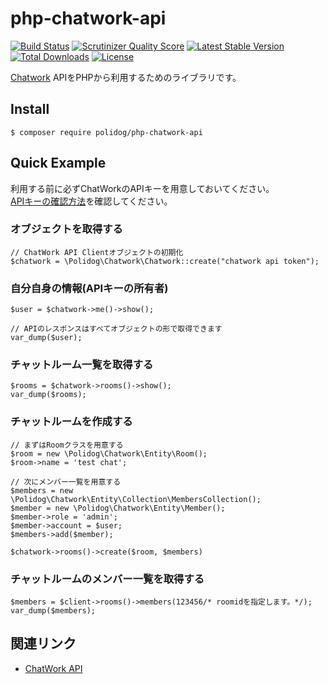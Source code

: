 php-chatwork-api
================

[![Build Status](https://travis-ci.org/polidog/php-chatwork-api.png?branch=develop)](https://travis-ci.org/polidog/php-chatwork-api)
[![Scrutinizer Quality Score](https://scrutinizer-ci.com/g/polidog/php-chatwork-api/badges/quality-score.png?s=56ea782f70ecfbe3de485e4be2a2c585455e44e3)](https://scrutinizer-ci.com/g/polidog/php-chatwork-api/)
[![Latest Stable Version](https://poser.pugx.org/polidog/php-chatwork-api/v/stable.svg)](https://packagist.org/packages/polidog/php-chatwork-api)
[![Total Downloads](https://poser.pugx.org/polidog/php-chatwork-api/downloads.svg)](https://packagist.org/packages/polidog/php-chatwork-api)
[![License](https://poser.pugx.org/polidog/php-chatwork-api/license.svg)](https://packagist.org/packages/polidog/php-chatwork-api)

[Chatwork](http://www.chatwork.com/ja/) APIをPHPから利用するためのライブラリです。

## Install

```
$ composer require polidog/php-chatwork-api
```


## Quick Example

利用する前に必ずChatWorkのAPIキーを用意しておいてください。  
[APIキーの確認方法](http://developer.chatwork.com/ja/authenticate.html)を確認してください。

### オブジェクトを取得する

```
// ChatWork API Clientオブジェクトの初期化
$chatwork = \Polidog\Chatwork\Chatwork::create("chatwork api token");
```

### 自分自身の情報(APIキーの所有者)

```
$user = $chatwork->me()->show();

// APIのレスポンスはすべてオブジェクトの形で取得できます
var_dump($user);
```

### チャットルーム一覧を取得する

```
$rooms = $chatwork->rooms()->show();
var_dump($rooms);
```

### チャットルームを作成する

```
// まずはRoomクラスを用意する
$room = new \Polidog\Chatwork\Entity\Room();
$room->name = 'test chat';

// 次にメンバー一覧を用意する
$members = new \Polidog\Chatwork\Entity\Collection\MembersCollection();
$member = new \Polidog\Chatwork\Entity\Member();
$member->role = 'admin';
$member->account = $user;
$members->add($member);

$chatwork->rooms()->create($room, $members)
```

### チャットルームのメンバー一覧を取得する
```
$members = $client->rooms()->members(123456/* roomidを指定します。*/);
var_dump($members);

```


## 関連リンク
- [ChatWork API](http://developer.chatwork.com/ja/)
